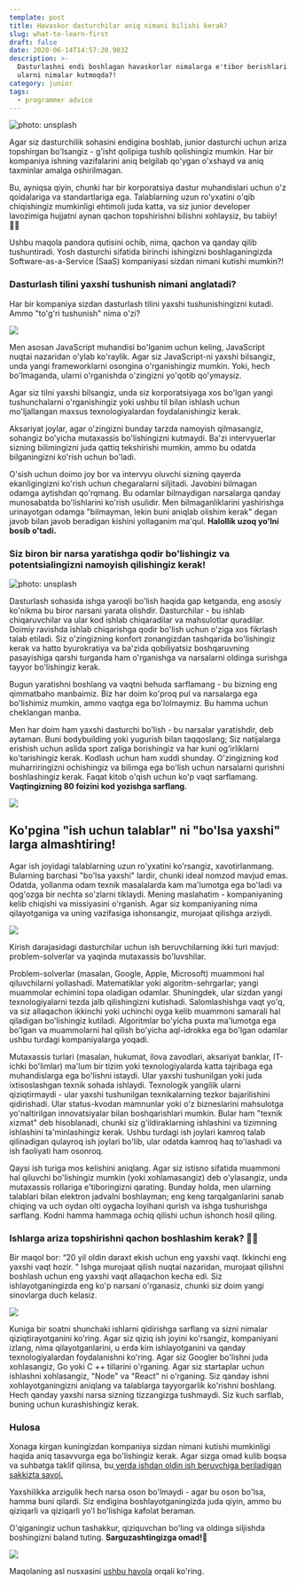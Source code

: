 ```yaml
---
template: post
title: Havaskor dasturchilar aniq nimani bilishi kerak?
slug: what-to-learn-first
draft: false
date: 2020-06-14T14:57:20.903Z
description: >-
  Dasturlashni endi boshlagan havaskorlar nimalarga e'tibor berishlari kerak va
  ularni nimalar kutmoqda?!
category: junior
tags:
  - programmer advice
---
```

![photo: unsplash](/media/brina-blum-d-rwmhvhppg-unsplash.jpg "photo: unsplash")

Agar siz dasturchilik sohasini endigina boshlab, junior dasturchi uchun ariza topshirgan bo'lsangiz - g'isht qolipiga tushib qolishingiz mumkin. Har bir kompaniya ishning vazifalarini aniq belgilab qo'ygan o'xshayd va aniq taxminlar amalga oshirilmagan.

Bu, ayniqsa qiyin, chunki har bir korporatsiya dastur muhandislari uchun o'z qoidalariga va standartlariga ega. Talablarning uzun ro'yxatini o'qib chiqishingiz mumkinligi ehtimoli juda katta, va siz junior developer lavozimiga hujjatni aynan qachon topshirishni bilishni xohlaysiz, bu tabiiy! 🤷‍♂️

Ushbu maqola pandora qutisini ochib, nima, qachon va qanday qilib tushuntiradi. Yosh dasturchi sifatida birinchi ishingizni boshlaganingizda Software-as-a-Service (SaaS) kompaniyasi sizdan nimani kutishi mumkin?!



### Dasturlash tilini yaxshi tushunish nimani anglatadi?

Har bir kompaniya sizdan dasturlash tilini yaxshi tushunishingizni kutadi. Ammo "to'g'ri tushunish" nima o'zi?

![](/media/0_bie88gsnex3xpoxg.jpg)

Men asosan JavaScript muhandisi bo'lganim uchun keling, JavaScript nuqtai nazaridan o'ylab ko'raylik. Agar siz JavaScript-ni yaxshi bilsangiz, unda yangi frameworklarni osongina o'rganishingiz mumkin. Yoki, hech bo'lmaganda, ularni o'rganishda o'zingizni yo'qotib qo'ymaysiz.

Agar siz tilni yaxshi bilsangiz, unda siz korporatsiyaga xos bo'lgan yangi tushunchalarni o'rganishingiz yoki ushbu til bilan ishlash uchun mo'ljallangan maxsus texnologiyalardan foydalanishingiz kerak.

Aksariyat joylar, agar o'zingizni bunday tarzda namoyish qilmasangiz, sohangiz bo'yicha mutaxassis bo'lishingizni kutmaydi. Ba'zi intervyuerlar sizning bilimingizni juda qattiq tekshirishi mumkin, ammo bu odatda bilganingizni ko'rish uchun bo'ladi.

O'sish uchun doimo joy bor va intervyu oluvchi sizning qayerda ekanligingizni ko'rish uchun chegaralarni siljitadi. Javobini bilmagan odamga aytishdan qo'rqmang. Bu odamlar bilmaydigan narsalarga qanday munosabatda bo'lishlarini ko'rish usulidir. Men bilmaganliklarini yashirishga urinayotgan odamga "bilmayman, lekin buni aniqlab olishim kerak" degan javob bilan javob beradigan kishini yollaganim ma'qul. **Halollik uzoq yo'lni bosib o'tadi.**

### Siz biron bir narsa yaratishga qodir bo'lishingiz va potentsialingizni namoyish qilishingiz kerak!

![photo: unsplash](/media/danny-feng-k0gukydobkq-unsplash.jpg "photo: unsplash")

Dasturlash sohasida ishga yaroqli bo'lish haqida gap ketganda, eng asosiy ko'nikma bu biror narsani yarata olishdir. Dasturchilar - bu ishlab chiqaruvchilar va ular kod ishlab chiqaradilar va mahsulotlar quradilar. Doimiy ravishda ishlab chiqarishga qodir bo'lish uchun o'ziga xos fikrlash talab etiladi. Siz o'zingizning konfort zonangizdan tashqarida  bo'lishingiz kerak va hatto byurokratiya va ba'zida qobiliyatsiz boshqaruvning pasayishiga qarshi turganda ham o'rganishga va narsalarni oldinga surishga tayyor bo'lishingiz kerak.

Bugun yaratishni boshlang va vaqtni behuda sarflamang - bu bizning eng qimmatbaho manbaimiz. Biz har doim ko'proq pul va narsalarga ega bo'lishimiz mumkin, ammo vaqtga ega bo'lolmaymiz. Bu hamma uchun cheklangan manba.

Men har doim ham yaxshi dasturchi bo'lish - bu narsalar yaratishdir, deb aytaman. Buni bodybuilding yoki yugurish bilan taqqoslang; Siz natijalarga erishish uchun aslida sport zaliga borishingiz va har kuni og'irliklarni ko'tarishingiz kerak. Kodlash uchun ham xuddi shunday. O'zingizning kod muharriringizni ochishingiz va bilimga ega bo'lish uchun narsalarni qurishni boshlashingiz kerak. Faqat kitob o'qish uchun ko'p vaqt sarflamang. **Vaqtingizning 80 foizini kod yozishga sarflang.**

![](/media/0_1jj5afgsp3r_-xc0.jpg)

## Ko'pgina "ish uchun talablar" ni "bo'lsa yaxshi" larga almashtiring!

Agar ish joyidagi talablarning uzun ro'yxatini ko'rsangiz, xavotirlanmang. Bularning barchasi "bo'lsa yaxshi" lardir, chunki ideal nomzod mavjud emas. Odatda, yollanma odam texnik masalalarda kam ma'lumotga ega bo'ladi va qog'ozga bir nechta so'zlarni tiklaydi. Mening maslahatim - kompaniyaning kelib chiqishi va missiyasini o'rganish. Agar siz kompaniyaning nima qilayotganiga va uning vazifasiga ishonsangiz, murojaat qilishga arziydi.

![](/media/0_3vwxw_qfc8h41pl2.jpg)

Kirish darajasidagi dasturchilar uchun ish beruvchilarning ikki turi mavjud: problem-solverlar va yaqinda mutaxassis bo'luvshilar.

Problem-solverlar (masalan, Google, Apple, Microsoft) muammoni hal qiluvchilarni yollashadi. Matematiklar yoki algoritm-sehrgarlar; yangi muammolar echimini topa oladigan odamlar. Shuningdek, ular sizdan yangi texnologiyalarni tezda jalb qilishingizni kutishadi. Salomlashishga vaqt yo'q, va siz allaqachon ikkinchi yoki uchinchi oyga kelib muammoni samarali hal qiladigan bo'lishingiz kutiladi. Algoritmlar bo'yicha puxta ma'lumotga ega bo'lgan va muammolarni hal qilish bo'yicha aql-idrokka ega bo'lgan odamlar ushbu turdagi kompaniyalarga yoqadi.

Mutaxassis turlari (masalan, hukumat, ilova zavodlari, aksariyat banklar, IT-ichki bo'limlar) ma'lum bir tizim yoki texnologiyalarda katta tajribaga ega muhandislarga ega bo'lishni istaydi. Ular yaxshi tushunilgan yoki juda ixtisoslashgan texnik sohada ishlaydi. Texnologik yangilik ularni qiziqtirmaydi - ular yaxshi tushunilgan texnikalarning tezkor bajarilishini qidirishadi. Ular status-kvodan mamnunlar yoki o'z bizneslarini mahsulotga yo'naltirilgan innovatsiyalar bilan boshqarishlari mumkin. Bular ham "texnik xizmat" deb hisoblanadi, chunki siz g'ildiraklarning ishlashini va tizimning ishlashini ta'minlashingiz kerak. Ushbu turdagi ish joylari kamroq talab qilinadigan qulayroq ish joylari bo'lib, ular odatda kamroq haq to'lashadi va ish faoliyati ham osonroq.

Qaysi ish turiga mos kelishini aniqlang. Agar siz istisno sifatida muammoni hal qiluvchi bo'lishingiz mumkin (yoki xohlamasangiz) deb o'ylasangiz, unda mutaxassis rollariga e'tiboringizni qarating. Bunday holda, men ularning talablari bilan elektron jadvalni boshlayman; eng keng tarqalganlarini sanab chiqing va uch oydan olti oygacha loyihani qurish va ishga tushurishga sarflang. Kodni hamma hammaga ochiq qilishi uchun ishonch hosil qiling.

### Ishlarga ariza topshirishni qachon boshlashim kerak? 🤷‍♂️

Bir maqol bor: “20 yil oldin daraxt ekish uchun eng yaxshi vaqt. Ikkinchi eng yaxshi vaqt hozir. " Ishga murojaat qilish nuqtai nazaridan, murojaat qilishni boshlash uchun eng yaxshi vaqt allaqachon kecha edi. Siz ishlayotganingizda eng ko'p narsani o'rganasiz, chunki siz doim yangi sinovlarga duch kelasiz.

![](/media/jonathan-chng-mnsnlmhofpm-unsplash.jpg)

Kuniga bir soatni shunchaki ishlarni qidirishga sarflang va sizni nimalar qiziqtirayotganini ko'ring. Agar siz qiziq ish joyini ko'rsangiz, kompaniyani izlang, nima qilayotganlarini, u erda kim ishlayotganini va qanday texnologiyalardan foydalanishni ko'ring. Agar siz Googler bo'lishni juda xohlasangiz, Go yoki C ++ tillarini o'rganing. Agar siz startaplar uchun ishlashni xohlasangiz, "Node" va "React" ni o'rganing. Siz qanday ishni xohlayotganingizni aniqlang va talablarga tayyorgarlik ko'rishni boshlang. Hech qanday yaxshi narsa sizning tizzangizga tushmaydi. Siz kuch sarflab, buning uchun kurashishingiz kerak.

### Hulosa

Xonaga kirgan kuningizdan kompaniya sizdan nimani kutishi mumkinligi haqida aniq tasavvurga ega bo'lishingiz kerak. Agar sizga omad kulib boqsa va suhbatga taklif qilinsa, bu[ yerda ishdan oldin ish beruvchiga beriladigan sakkizta savol. ](https://medium.com/better-programming/developers-here-are-8-questions-you-should-ask-your-employer-before-taking-the-job-3e3cc67a855d)

Yaxshilikka arzigulik hech narsa oson bo'lmaydi - agar bu oson bo'lsa, hamma buni qilardi. Siz endigina boshlayotganingizda juda qiyin, ammo bu qiziqarli va qiziqarli yo'l bo'lishiga kafolat beraman.


O'qiganingiz uchun tashakkur, qiziquvchan bo'ling va oldinga siljishda boshingizni baland tuting. **Sarguzashtingizga omad!🙌**



![](/media/undraw_done_a34v.png)

Maqolaning asl nusxasini [ushbu havola](https://medium.com/better-programming/what-does-an-entry-level-programmer-need-to-know-exactly-7804c23faaba) orqali ko'ring.